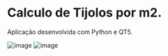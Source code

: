 # Calculo de Tijolos por m2.

Aplicação desenvolvida com Python e QT5.

![image](https://user-images.githubusercontent.com/101942554/187571841-bd734713-ce35-46b8-b2a2-1a3316da4f48.png)
![image](https://user-images.githubusercontent.com/101942554/187571929-f187ea3a-6e28-4668-8706-f66dd60a4050.png)

